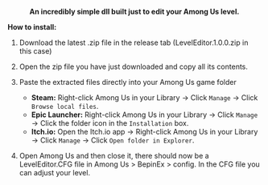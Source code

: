 <p align="center">
<b>An incredibly simple dll built just to edit your Among Us level. </b>

<b>How to install:</b>
1. Download the latest .zip file in the release tab (LevelEditor.1.0.0.zip in this case)

2. Open the zip file you have just downloaded and copy all its contents.

3. Paste the extracted files directly into your Among Us game folder
    - **Steam:** Right-click Among Us in your Library → Click `Manage` → Click `Browse local files`.
    - **Epic Launcher:** Right-click Among Us in your Library → Click `Manage` → Click the folder icon in the `Installation` box.
    - **Itch.io:** Open the Itch.io app → Right-click Among Us in your Library → Click `Manage` → Click `Open folder in Explorer`.
  
4. Open Among Us and then close it, there should now be a LevelEditor.CFG file in Among Us > BepinEx > config. In the CFG file you can adjust your level.
